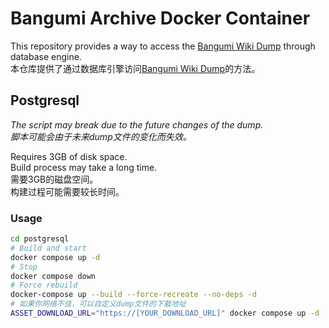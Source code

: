 # Bangumi Archive Docker Container

This repository provides a way to access the [Bangumi Wiki Dump](https://github.com/bangumi/Archive) through database engine.  
本仓库提供了通过数据库引擎访问[Bangumi Wiki Dump](https://github.com/bangumi/archive)的方法。  

## Postgresql

*The script may break due to the future changes of the dump.*  
*脚本可能会由于未来dump文件的变化而失效。*  

Requires 3GB of disk space.  
Build process may take a long time.  
需要3GB的磁盘空间。  
构建过程可能需要较长时间。  

### Usage

```bash
cd postgresql
# Build and start
docker compose up -d
# Stop
docker compose down
# Force rebuild
docker-compose up --build --force-recreate --no-deps -d
# 如果你网络不佳，可以自定义dump文件的下载地址
ASSET_DOWNLOAD_URL="https://[YOUR_DOWNLOAD_URL]" docker compose up -d
```